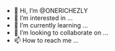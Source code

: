 - 👋 Hi, I’m @ONERICHEZLY
- 👀 I’m interested in ...
- 🌱 I’m currently learning ...
- 💞️ I’m looking to collaborate on ...
- 📫 How to reach me ...

<!---
ONERICHEZLY/ONERICHEZLY is a ✨ special ✨ repository because its `README.md` (this file) appears on your GitHub profile.
You can click the Preview link to take a look at your changes.
--->
